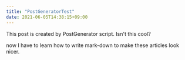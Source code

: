 ```yaml
---
title: "PostGeneratorTest"
date: 2021-06-05T14:38:15+09:00
---
```


This post is created by PostGenerator script.
Isn't this cool?

now I have to learn how to write mark-down to make these articles look nicer.
